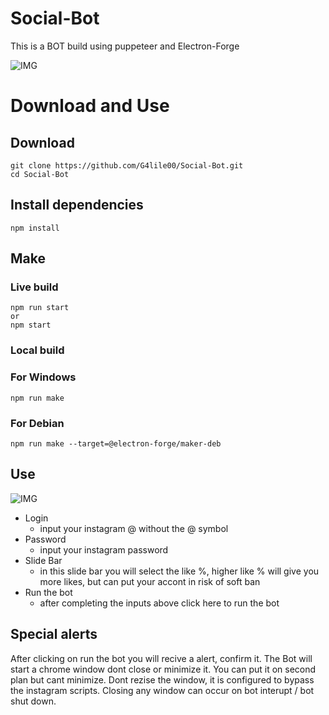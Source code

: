 # Social-Bot
This is a BOT build using puppeteer and Electron-Forge


![IMG](https://user-images.githubusercontent.com/57160685/127933706-32ca1f9e-8f57-481d-b7d6-687e3f43ee39.png)

# Download and Use

## Download

```
git clone https://github.com/G4lile00/Social-Bot.git
cd Social-Bot
```

## Install dependencies

```
npm install
```

## Make

### Live build

```
npm run start
or
npm start
```
### Local build

### For Windows

```
npm run make
```

### For Debian
```
npm run make --target=@electron-forge/maker-deb
```

## Use

![IMG](https://user-images.githubusercontent.com/57160685/127934440-9f4a612d-b115-4bd5-bef6-86ec6f68c03c.png)

* Login
  * input your instagram @ without the @ symbol 
* Password
  * input your instagram password
* Slide Bar
  * in this slide bar you will select the like %, higher like % will give you more likes, but can put your accont in risk of soft ban 
* Run the bot
  * after completing the inputs above click here to run the bot

## Special alerts 

After clicking on run the bot you will recive a alert, confirm it. 
The Bot will start a chrome window dont close or minimize it. You can put it on second plan but cant minimize.
Dont rezise the window, it is configured to bypass the instagram scripts.
Closing any window can occur on bot interupt / bot shut down.
